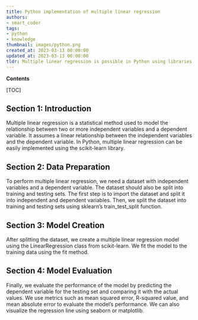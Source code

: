 ```yaml
---
title: Python implementation of multiple linear regression
authors:
- smart_coder
tags:
- python
- knowledge
thumbnail: images/python.png
created_at: 2023-03-13 00:00:00
updated_at: 2023-03-13 00:00:00
tldr: Multiple linear regression is possible in Python using libraries such as scikit-learn, statsmodels, or numpy.
---
```


**Contents**

[TOC]

Section 1: Introduction
-----------------------
Multiple linear regression is a statistical method used to model the relationship between two or more independent variables and a dependent variable. It assumes a linear relationship between the independent variables and the dependent variable. In Python, multiple linear regression can be easily implemented using the scikit-learn library.

Section 2: Data Preparation
---------------------------
To perform multiple linear regression, we need a dataset with independent variables and a dependent variable. The dataset should also be split into training and testing sets. The first step is to import the dataset and split it into independent and dependent variables. Then, we split the dataset into training and testing sets using sklearn’s train_test_split function.

Section 3: Model Creation
-------------------------
After splitting the dataset, we create a multiple linear regression model using the LinearRegression class from scikit-learn. We fit the model to the training data using the fit method.

Section 4: Model Evaluation
---------------------------
Finally, we evaluate the performance of the model by predicting the dependent variable for the testing set and comparing it with the actual values. We use metrics such as mean squared error, R-squared value, and mean absolute error to evaluate the model’s performance. We can also visualize the regression line using seaborn or matplotlib.
